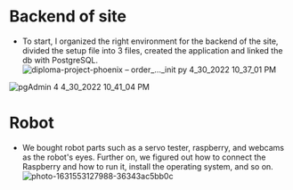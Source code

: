 # Backend of site
* To start, I organized the right environment for the backend of the site, divided the setup file into 3 files, created the application and linked the db with PostgreSQL.  
 ![diploma-project-phoenix – order_…___init__ py 4_30_2022 10_37_01 PM](https://user-images.githubusercontent.com/77653771/166114336-ea878240-37d7-43e7-b8c5-4f7b4bdcb449.png)
 
 ![pgAdmin 4 4_30_2022 10_41_04 PM](https://user-images.githubusercontent.com/77653771/166114506-f61f0c4b-9aca-4355-8b80-1d0748898cc1.png)


# Robot
* We bought robot parts such as a servo tester, raspberry, and webcams as the robot's eyes. Further on, we figured out how to connect the Raspberry and how to run it, install the operating system, and so on.
![photo-1631553127988-36343ac5bb0c](https://user-images.githubusercontent.com/77653771/166114417-010a076e-e410-4339-a84f-cc3df2c6f82e.jpg)
